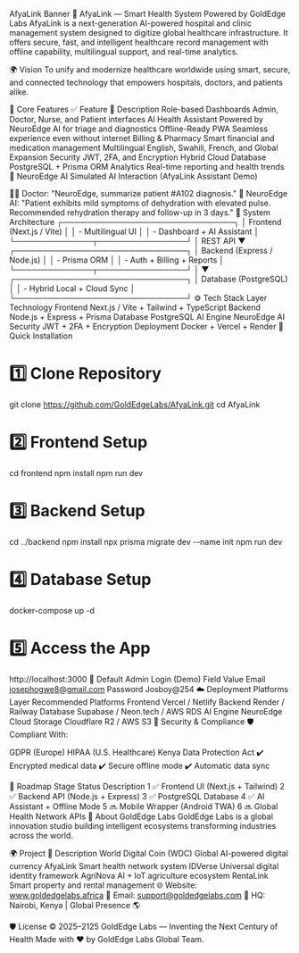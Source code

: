 AfyaLink Banner
💠 AfyaLink — Smart Health System
Powered by GoldEdge Labs
AfyaLink is a next-generation AI-powered hospital and clinic management system designed to digitize global healthcare infrastructure.
It offers secure, fast, and intelligent healthcare record management with offline capability, multilingual support, and real-time analytics.

🌍 Vision
To unify and modernize healthcare worldwide using smart, secure, and connected technology that empowers hospitals, doctors, and patients alike.

🚀 Core Features
✅ Feature	🌟 Description
Role-based Dashboards	Admin, Doctor, Nurse, and Patient interfaces
AI Health Assistant	Powered by NeuroEdge AI for triage and diagnostics
Offline-Ready PWA	Seamless experience even without internet
Billing & Pharmacy	Smart financial and medication management
Multilingual	English, Swahili, French, and Global Expansion
Security	JWT, 2FA, and Encryption
Hybrid Cloud Database	PostgreSQL + Prisma ORM
Analytics	Real-time reporting and health trends
🧠 NeuroEdge AI
Simulated AI Interaction (AfyaLink Assistant Demo)

👩‍⚕️ Doctor:
"NeuroEdge, summarize patient #A102 diagnosis."
🤖 NeuroEdge AI:
"Patient exhibits mild symptoms of dehydration with elevated pulse. Recommended rehydration therapy and follow-up in 3 days."
🧩 System Architecture
┌───────────────────────────────┐
│ Frontend (Next.js / Vite)     │
│ - Multilingual UI             │
│ - Dashboard + AI Assistant    │
└──────────────┬────────────────┘
               │ REST API
               ▼
┌───────────────────────────────┐
│ Backend (Express / Node.js)   │
│ - Prisma ORM                  │
│ - Auth + Billing + Reports    │
└──────────────┬────────────────┘
               │
               ▼
┌───────────────────────────────┐
│ Database (PostgreSQL)         │
│ - Hybrid Local + Cloud Sync   │
└───────────────────────────────┘
⚙️ Tech Stack
Layer	Technology
Frontend	Next.js / Vite + Tailwind + TypeScript
Backend	Node.js + Express + Prisma
Database	PostgreSQL
AI Engine	NeuroEdge AI
Security	JWT + 2FA + Encryption
Deployment	Docker + Vercel + Render
🧩 Quick Installation
# 1️⃣ Clone Repository
git clone https://github.com/GoldEdgeLabs/AfyaLink.git
cd AfyaLink

# 2️⃣ Frontend Setup
cd frontend
npm install
npm run dev

# 3️⃣ Backend Setup
cd ../backend
npm install
npx prisma migrate dev --name init
npm run dev

# 4️⃣ Database Setup
docker-compose up -d

# 5️⃣ Access the App
http://localhost:3000
🔐 Default Admin Login (Demo)
Field	Value
Email	josephogwe8@gmail.com
Password	Josboy@254
☁️ Deployment Platforms
Layer	Recommended Platforms
Frontend	Vercel / Netlify
Backend	Render / Railway
Database	Supabase / Neon.tech / AWS RDS
AI Engine	NeuroEdge Cloud
Storage	Cloudflare R2 / AWS S3
🔐 Security & Compliance
🛡️ Compliant With:

GDPR (Europe)
HIPAA (U.S. Healthcare)
Kenya Data Protection Act
✔️ Encrypted medical data
✔️ Secure offline mode
✔️ Automatic data sync

🧭 Roadmap
Stage	Status	Description
1	✅	Frontend UI (Next.js + Tailwind)
2	✅	Backend API (Node.js + Express)
3	✅	PostgreSQL Database
4	✅	AI Assistant + Offline Mode
5	🔜	Mobile Wrapper (Android TWA)
6	🔜	Global Health Network APIs
🏢 About GoldEdge Labs
GoldEdge Labs is a global innovation studio building intelligent ecosystems transforming industries across the world.

🌍 Project	🌟 Description
World Digital Coin (WDC)	Global AI-powered digital currency
AfyaLink	Smart health network system
IDVerse	Universal digital identity framework
AgriNova	AI + IoT agriculture ecosystem
RentaLink	Smart property and rental management
🌐 Website: www.goldedgelabs.africa
📧 Email: support@goldedgelabs.com
🏢 HQ: Nairobi, Kenya | Global Presence 🌎

🛡️ License
© 2025–2125 GoldEdge Labs — Inventing the Next Century of Health
Made with ❤️ by GoldEdge Labs Global Team.
